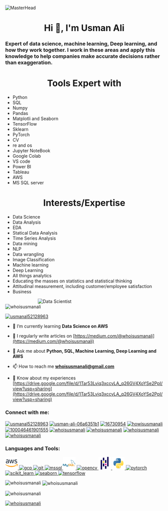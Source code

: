![MasterHead](https://github.com/whoisusmanali/whoisusmanali/blob/main/Google_Cloud_DataAnalytics-Bannergif.gif)

<h1 align="center">Hi 👋, I'm Usman Ali</h1>
<h3 align="left">Expert of data science, machine learning, Deep learning, and how they work together. I work in these areas and apply this knowledge to help companies make accurate decisions rather than exaggeration.</h3>

<h1 align="center">Tools Expert with</h1>

- Python
- SQL
- Numpy
- Pandas
- Matplotli and Seaborn
- TensorFlow
- Sklearn
- PyTorch
- CV
- re and os
- Jupyter NoteBook
- Google Colab
- VS code
- Power BI
- Tableau
- AWS
- MS SQL server

<h1 align="center">Interests/Expertise</h1>

- Data Science
- Data Analysis
- EDA
- Statical Data Analysis
- Time Series Analysis
- Data mining
- NLP
- Data wrangling
- Image Classification
- Machine learning
- Deep Learning
- All things analytics
- Educating the masses on statistics and statistical thinking
- Attitudinal measurement, including customer/employee satisfaction
- Business


<img align="right" alt="Data Scientist" width="400" src="https://indoanalytica.com/static/images/data-science-2.gif">

<p align="left"> <img src="https://komarev.com/ghpvc/?username=whoisusmanali&label=Profile%20views&color=0e75b6&style=flat" alt="whoisusmanali" /> </p>



<p align="left"> <a href="https://twitter.com/usmanal52128963" target="blank"><img src="https://img.shields.io/twitter/follow/usmanal52128963?logo=twitter&style=for-the-badge" alt="usmanal52128963" /></a> </p>

- 🌱 I’m currently learning **Data Science on AWS**

- 📝 I regularly write articles on [https://medium.com/@whoisusmanali](https://medium.com/@whoisusmanali)

- 💬 Ask me about **Python, SQL, Machine Learning, Deep Learning and AWS**

- 📫 How to reach me **whoisusmanali@gmail.com**

- 📄 Know about my experiences [https://drive.google.com/file/d/1Tar53Lviq3xccvLA_q26GV4XoYSe2PpI/view?usp=sharing](https://drive.google.com/file/d/1Tar53Lviq3xccvLA_q26GV4XoYSe2PpI/view?usp=sharing)

<h3 align="left">Connect with me:</h3>
<p align="left">
<a href="https://twitter.com/usmanal52128963" target="blank"><img align="center" src="https://raw.githubusercontent.com/rahuldkjain/github-profile-readme-generator/master/src/images/icons/Social/twitter.svg" alt="usmanal52128963" height="30" width="40" /></a>
<a href="https://linkedin.com/in/usman-ali-06a6351b1" target="blank"><img align="center" src="https://raw.githubusercontent.com/rahuldkjain/github-profile-readme-generator/master/src/images/icons/Social/linked-in-alt.svg" alt="usman-ali-06a6351b1" height="30" width="40" /></a>
<a href="https://stackoverflow.com/users/16730954" target="blank"><img align="center" src="https://raw.githubusercontent.com/rahuldkjain/github-profile-readme-generator/master/src/images/icons/Social/stack-overflow.svg" alt="16730954" height="30" width="40" /></a>
<a href="https://kaggle.com/howisusmanali" target="blank"><img align="center" src="https://raw.githubusercontent.com/rahuldkjain/github-profile-readme-generator/master/src/images/icons/Social/kaggle.svg" alt="howisusmanali" height="30" width="40" /></a>
<a href="https://fb.com/100046461901555" target="blank"><img align="center" src="https://raw.githubusercontent.com/rahuldkjain/github-profile-readme-generator/master/src/images/icons/Social/facebook.svg" alt="100046461901555" height="30" width="40" /></a>
<a href="https://instagram.com/whoisusmanali" target="blank"><img align="center" src="https://raw.githubusercontent.com/rahuldkjain/github-profile-readme-generator/master/src/images/icons/Social/instagram.svg" alt="whoisusmanali" height="30" width="40" /></a>
<a href="https://medium.com/whoisusmanali" target="blank"><img align="center" src="https://raw.githubusercontent.com/rahuldkjain/github-profile-readme-generator/master/src/images/icons/Social/medium.svg" alt="whoisusmanali" height="30" width="40" /></a>
<a href="https://www.youtube.com/c/whoisusmanali" target="blank"><img align="center" src="https://raw.githubusercontent.com/rahuldkjain/github-profile-readme-generator/master/src/images/icons/Social/youtube.svg" alt="whoisusmanali" height="30" width="40" /></a>
<a href="https://www.leetcode.com/whoisusmanali" target="blank"><img align="center" src="https://raw.githubusercontent.com/rahuldkjain/github-profile-readme-generator/master/src/images/icons/Social/leet-code.svg" alt="whoisusmanali" height="30" width="40" /></a>
</p>

<h3 align="left">Languages and Tools:</h3>
<p align="left"> <a href="https://aws.amazon.com" target="_blank" rel="noreferrer"> <img src="https://raw.githubusercontent.com/devicons/devicon/master/icons/amazonwebservices/amazonwebservices-original-wordmark.svg" alt="aws" width="40" height="40"/> </a> <a href="https://cloud.google.com" target="_blank" rel="noreferrer"> <img src="https://www.vectorlogo.zone/logos/google_cloud/google_cloud-icon.svg" alt="gcp" width="40" height="40"/> </a> <a href="https://git-scm.com/" target="_blank" rel="noreferrer"> <img src="https://www.vectorlogo.zone/logos/git-scm/git-scm-icon.svg" alt="git" width="40" height="40"/> </a> <a href="https://www.microsoft.com/en-us/sql-server" target="_blank" rel="noreferrer"> <img src="https://www.svgrepo.com/show/303229/microsoft-sql-server-logo.svg" alt="mssql" width="40" height="40"/> </a> <a href="https://www.mysql.com/" target="_blank" rel="noreferrer"> <img src="https://raw.githubusercontent.com/devicons/devicon/master/icons/mysql/mysql-original-wordmark.svg" alt="mysql" width="40" height="40"/> </a> <a href="https://opencv.org/" target="_blank" rel="noreferrer"> <img src="https://www.vectorlogo.zone/logos/opencv/opencv-icon.svg" alt="opencv" width="40" height="40"/> </a> <a href="https://pandas.pydata.org/" target="_blank" rel="noreferrer"> <img src="https://raw.githubusercontent.com/devicons/devicon/2ae2a900d2f041da66e950e4d48052658d850630/icons/pandas/pandas-original.svg" alt="pandas" width="40" height="40"/> </a> <a href="https://www.python.org" target="_blank" rel="noreferrer"> <img src="https://raw.githubusercontent.com/devicons/devicon/master/icons/python/python-original.svg" alt="python" width="40" height="40"/> </a> <a href="https://pytorch.org/" target="_blank" rel="noreferrer"> <img src="https://www.vectorlogo.zone/logos/pytorch/pytorch-icon.svg" alt="pytorch" width="40" height="40"/> </a> <a href="https://scikit-learn.org/" target="_blank" rel="noreferrer"> <img src="https://upload.wikimedia.org/wikipedia/commons/0/05/Scikit_learn_logo_small.svg" alt="scikit_learn" width="40" height="40"/> </a> <a href="https://seaborn.pydata.org/" target="_blank" rel="noreferrer"> <img src="https://seaborn.pydata.org/_images/logo-mark-lightbg.svg" alt="seaborn" width="40" height="40"/> </a> <a href="https://www.tensorflow.org" target="_blank" rel="noreferrer"> <img src="https://www.vectorlogo.zone/logos/tensorflow/tensorflow-icon.svg" alt="tensorflow" width="40" height="40"/> </a> </p>

<p><img align="left" src="https://github-readme-stats.vercel.app/api/top-langs?username=whoisusmanali&show_icons=true&locale=en&layout=compact" alt="whoisusmanali" /></p>

<p>&nbsp;<img align="center" src="https://github-readme-stats.vercel.app/api?username=whoisusmanali&show_icons=true&locale=en" alt="whoisusmanali" /></p>

<p><img align="center" src="https://github-readme-streak-stats.herokuapp.com/?user=whoisusmanali&" alt="whoisusmanali" /></p>

<p align="left"> <a href="https://github.com/ryo-ma/github-profile-trophy"><img src="https://github-profile-trophy.vercel.app/?username=whoisusmanali" alt="whoisusmanali" /></a> </p>
